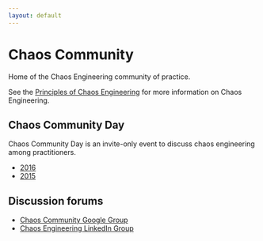 ```yaml
---
layout: default
---
```


# Chaos Community

Home of the Chaos Engineering community of practice.

See the [Principles of Chaos Engineering][poc] for more information on Chaos
Engineering.

## Chaos Community Day

Chaos Community Day is an invite-only event to discuss chaos engineering among
practitioners.

 * [2016][ccd-2016]
 * [2015][ccd-2015]

## Discussion forums

* [Chaos Community Google Group](https://groups.google.com/forum/#!forum/chaos-community)
* [Chaos Engineering LinkedIn Group](https://www.linkedin.com/groups/7057761)


[poc]: http://principlesofchaos.org
[ccd-2016]: 2016.html
[ccd-2015]: 2015.html
